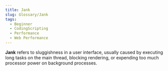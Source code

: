 ```yaml
---
title: Jank
slug: Glossary/Jank
tags:
  - Beginner
  - CodingScripting
  - Performance
  - Web Performance
---
```


**Jank** refers to sluggishness in a user interface, usually caused by executing long tasks on the main thread, blocking rendering, or expending too much processor power on background processes.
